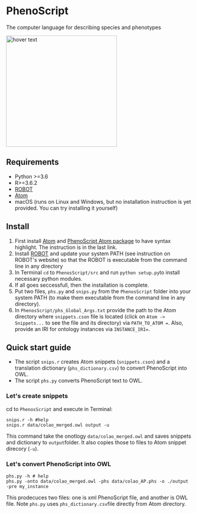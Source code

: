 # PhenoScript
 The computer language for describing species and phenotypes 


 <p align="left">
  <img src="https://github.com/sergeitarasov/PhenoScript/blob/main/Phenoscript_logo.png" width="300" title="hover text">
</p>  

## Requirements

* Python >=3.6
* R>=3.6.2
* [ROBOT](http://robot.obolibrary.org)
* [Atom](https://atom.io)
* macOS (runs on Linux and Windows, but no installation instruction is yet provided. You can try installing it yourself)

## Install
1. First install [Atom](https://atom.io) and [PhenoScript Atom package](https://github.com/sergeitarasov/phs-syntax) to have syntax highlight. The instruction is in the last link.
1. Install [ROBOT](http://robot.obolibrary.org) and update your system PATH (see instruction on ROBOT's website) so that the ROBOT is executable from the command line in any directory
2. In Terminal `cd`  to  `PhenosScript/src` and run `python setup.py`to install necessary python modules.
3. If all goes seccessfull, then the installation is complete.
4. Put two files, `phs.py` and `snips.py` from the `PhenosScript` folder into your system PATH (to make them executable from the command line in any directory).
5. In `PhenosScript/phs_Global_Args.txt` provide the path to the Atom directory where `snippets.cson` file is located (click on `Atom -> Snippets...` to see the file and its directory) via `PATH_TO_ATOM =`. Also, provide an IRI for ontology instances via `INSTANCE_IRI=`.

## Quick start guide

* The script `snips.r` creates Atom snippets (`snippets.cson`) and a translation dictionary (`phs_dictionary.csv`) to convert PhenoScript into OWL.
* The script `phs.py` converts PhenoScript text to OWL.

### Let's create snippets

cd to `PhenosScript` and execute in Terminal:
```{r}
snips.r -h #help
snips.r data/colao_merged.owl output -u
```
This command take the onotlogy `data/colao_merged.owl` and saves snippets and dictionary to `output`folder. It also copies those to files to Atom snippet direcory (`-u`).

### Let's convert PhenoScript into OWL

```{r}
phs.py -h # help
phs.py -onto data/colao_merged.owl -phs data/colao_AP.phs -o ./output -pre my_instance
```
This prodecuces two files: one is xml PhenoScript file, and another is OWL file. Note `phs.py` uses `phs_dictionary.csv`file directly from Atom directory.
